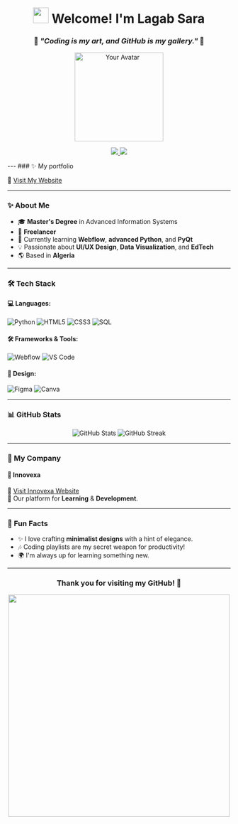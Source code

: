 <h1 align="center">
  <img src="https://media.giphy.com/media/hvRJCLFzcasrR4ia7z/giphy.gif" width="35"> 
  Welcome! I'm Lagab Sara
</h1>

<h3 align="center">
  🌟 <em>"Coding is my art, and GitHub is my gallery."</em> 🌟
</h3>




<p align="center">
  <img src="https://media4.giphy.com/media/v1.Y2lkPTc5MGI3NjExaWsyYnIwMHNmYmhpMGFpZnA1ZzI4MHZwZnJobTQxZG5uNjYyMnhhMiZlcD12MV9pbnRlcm5hbF9naWZfYnlfaWQmY3Q9Zw/kZqbBT64ECtjy/giphy.webp" width="200" alt="Your Avatar" />
</p>

<p align="center">
  <a href="mailto:your.email@example.com">
    <img src="https://img.shields.io/badge/-Contact%20Me-%23333?style=for-the-badge&logo=gmail&logoColor=white" />
  </a>
  <a href="[https://www.linkedin.com/in/lagab-sara/](https://www.linkedin.com/in/sara-lagab/)">
    <img src="https://img.shields.io/badge/-LinkedIn-blue?style=for-the-badge&logo=linkedin&logoColor=white" />
  </a>
</p>
---
### ✨ My portfolio

🔗 [Visit My Website](https://sara-lagab-portfolio.vercel.app/)

---

### ✨ About Me

- 🎓 **Master's Degree** in Advanced Information Systems  
- 💼 **Freelancer** 
- 🌱 Currently learning **Webflow**, **advanced Python**, and **PyQt**  
- 💡 Passionate about **UI/UX Design**, **Data Visualization**, and **EdTech**  
- 🌎 Based in **Algeria**

---

### 🛠️ Tech Stack

#### 💻 Languages:
![Python](https://img.shields.io/badge/Python-%2314354C.svg?style=for-the-badge&logo=python&logoColor=white)
![HTML5](https://img.shields.io/badge/HTML5-%23E34F26.svg?style=for-the-badge&logo=html5&logoColor=white)
![CSS3](https://img.shields.io/badge/CSS3-%231572B6.svg?style=for-the-badge&logo=css3&logoColor=white)
![SQL](https://img.shields.io/badge/SQL-%2300843E.svg?style=for-the-badge&logo=sqlite&logoColor=white)

#### 🛠️ Frameworks & Tools:
![Webflow](https://img.shields.io/badge/Webflow-%2300A4FF.svg?style=for-the-badge&logo=webflow&logoColor=white)
![VS Code](https://img.shields.io/badge/VSCode-%23007ACC.svg?style=for-the-badge&logo=visual-studio-code&logoColor=white)

#### 🎨 Design:
![Figma](https://img.shields.io/badge/Figma-%23F24E1E.svg?style=for-the-badge&logo=figma&logoColor=white)
![Canva](https://img.shields.io/badge/Canva-%2300C4CC.svg?style=for-the-badge&logo=canva&logoColor=white)

---

### 📊 GitHub Stats

<div align="center">
  <img src="https://github-readme-stats.vercel.app/api?username=emerald-zzz&show_icons=true&theme=tokyonight" alt="GitHub Stats" />
  <img src="https://github-readme-streak-stats.herokuapp.com/?user=emerald-zzz&theme=tokyonight" alt="GitHub Streak" />
</div>

---

### 🚀 My Company 

#### 🌟 **Innovexa**
🔗 [Visit Innovexa Website](https://www.innovexa.webflow.io)  
📄 Our platform for **Learning** & **Development**. 


---

### 🌌 Fun Facts

- ✨ I love crafting **minimalist designs** with a hint of elegance.  
- 🎶 Coding playlists are my secret weapon for productivity!  
- 🌍 I'm always up for learning something new.

---

<h3 align="center">Thank you for visiting my GitHub! 💖</h3>
<p align="center">
  <img src="https://media3.giphy.com/media/v1.Y2lkPTc5MGI3NjExc3JuZTg2bnNheXEzNHJidG9kMHZ4N2IycWkydnBkNnR0cTloYmMwNyZlcD12MV9pbnRlcm5hbF9naWZfYnlfaWQmY3Q9Zw/2IudUHdI075HL02Pkk/giphy.webp" width="500" />
</p>
